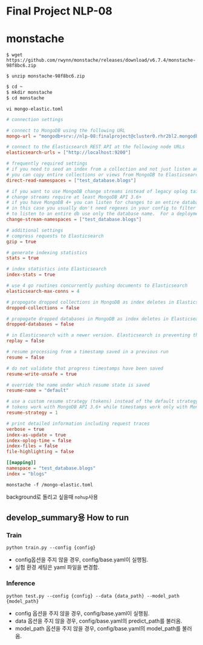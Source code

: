 # Final Project NLP-08

# monstache

```terminal
$ wget https://github.com/rwynn/monstache/releases/download/v6.7.4/monstache-98f8bc6.zip

$ unzip monstache-98f8bc6.zip
```

```bash
$ cd ~
$ mkdir monstache
$ cd monstache
```
`vi mongo-elastic.toml`

```toml
# connection settings

# connect to MongoDB using the following URL
mongo-url = "mongodb+srv://nlp-08:finalproject@cluster0.rhr2bl2.mongodb.net/?retryWrites=true&w=majority"

# connect to the Elasticsearch REST API at the following node URLs
elasticsearch-urls = ["http://localhost:9200"]

# frequently required settings
# if you need to seed an index from a collection and not just listen and sync changes events
# you can copy entire collections or views from MongoDB to Elasticsearch
direct-read-namespaces = ["test_database.blogs"]

# if you want to use MongoDB change streams instead of legacy oplog tailing use change-stream-namespaces
# change streams require at least MongoDB API 3.6+
# if you have MongoDB 4+ you can listen for changes to an entire database or entire deployment
# in this case you usually don't need regexes in your config to filter collections unless you target the deployment.
# to listen to an entire db use only the database name.  For a deployment use an empty string.
change-stream-namespaces = ["test_database.blogs"]

# additional settings
# compress requests to Elasticsearch
gzip = true

# generate indexing statistics
stats = true

# index statistics into Elasticsearch
index-stats = true

# use 4 go routines concurrently pushing documents to Elasticsearch
elasticsearch-max-conns = 4

# propogate dropped collections in MongoDB as index deletes in Elasticsearch
dropped-collections = false

# propogate dropped databases in MongoDB as index deletes in Elasticsearch
dropped-databases = false

# in Elasticsearch with a newer version. Elasticsearch is preventing the old docs from overwriting new ones.
replay = false

# resume processing from a timestamp saved in a previous run
resume = false

# do not validate that progress timestamps have been saved
resume-write-unsafe = true

# override the name under which resume state is saved
resume-name = "default"

# use a custom resume strategy (tokens) instead of the default strategy (timestamps)
# tokens work with MongoDB API 3.6+ while timestamps work only with MongoDB API 4.0+
resume-strategy = 1

# print detailed information including request traces
verbose = true
index-as-update = true
index-oplog-time = false
index-files = false
file-highlighting = false

[[mapping]]
namespace = "test_database.blogs"
index = "blogs"
```

```
monstache -f /mongo-elastic.toml
```

background로 돌리고 싶을때 `nohup`사용

## develop_summary용 How to run

### Train
```commandLine
python train.py --config {config}
```
- config옵션을 주지 않을 경우, config/base.yaml이 실행됨.
- 실험 환경 세팅은 yaml 파일을 변경함.

### Inference
```commandLine
python test.py --config {config} --data {data_path} --model_path {model_path}
```
- config 옵션을 주지 않을 경우, config/base.yaml이 실행됨.
- data 옵션을 주지 않을 경우, config/base.yaml의 predict_path를 불러옴.
- model_path 옵션을 주지 않을 경우, config/base.yaml의 model_path를 불러옴.
